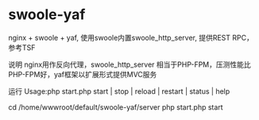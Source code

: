 # swoole-yaf
nginx + swoole + yaf, 使用swoole内置swoole_http_server, 提供REST RPC，参考TSF

说明
nginx用作反向代理，swoole_http_server 相当于PHP-FPM，压测性能比PHP-FPM好，yaf框架以扩展形式提供MVC服务

运行
Usage:php start.php start | stop | reload | restart | status | help


cd /home/wwwroot/default/swoole-yaf/server
php start.php start
